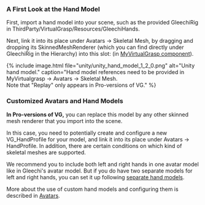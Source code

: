 ### A First Look at the Hand Model

First, import a hand model into your scene, such as the provided GleechiRig in ThirdParty/VirtualGrasp/Resources/GleechiHands. 

Next, link it into its place under Avatars → Skeletal Mesh, by dragging and dropping its SkinnedMeshRenderer (which you can find directly under GleechiRig in the Hierarchy) into this slot: (in [MyVirtualGrasp component](unity_component_myvirtualgrasp.1.2.0.html#avatars-and-sensors)).

{% include image.html file="unity/unity_hand_model_1_2_0.png" alt="Unity hand model." caption="Hand model references need to be provided in MyVirtualgrasp → Avatars → Skeletal Mesh.<br>Note that \"Replay\" only appears in Pro-versions of VG." %}

### Customized Avatars and Hand Models

**In Pro-versions of VG,** you can replace this model by any other skinned mesh renderer that you import into the scene.

In this case, you need to potentially create and configure a new VG_HandProfile for your model, and link it into its place under Avatars → HandProfile. 
In addition, there are certain conditions on which kind of skeletal meshes are supported. 

We recommend you to include both left and right hands in one avatar model like in Gleechi's avatar model. But if you do have two separate models for left and right hands, you can set it up following [separate hand models](avatars.1.2.0.html#separate-hand-models). 

More about the use of custom hand models and configuring them is described in [Avatars](avatars.1.2.0.html).


<!--You can see that VG has successfully initialized the avatar when messages like these appear:
{% include image.html file="unity/unity_avatar_init_0_11_1.png" alt="Unity avatar init." caption="VirtualGrasp initialization message in the Unity console." %}
-->
